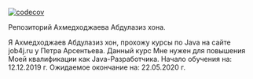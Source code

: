 [![codecov](https://codecov.io/gh/aakhmedkhodzhaev/job4j/branch/master/graph/badge.svg)](https://codecov.io/gh/aakhmedkhodzhaev/job4j)

Репозиторий Ахмедходжаева Абдулазиз хона.


Я Ахмедходжаев Абдулазиз хон, прохожу курсы по Java на сайте job4j.ru у Петра Арсентьева. Данный курс Мне нужен для повышения Моей квалификации как Java-Разработчика.
Начало обучения на: 12.12.2019 г.
Ожидаемое окончание на: 22.05.2020 г.